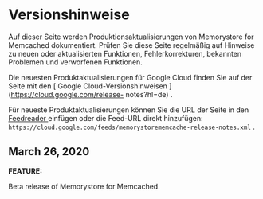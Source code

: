 #  Versionshinweise

Auf dieser Seite werden Produktionsaktualisierungen von Memorystore for
Memcached dokumentiert. Prüfen Sie diese Seite regelmäßig auf Hinweise zu
neuen oder aktualisierten Funktionen, Fehlerkorrekturen, bekannten Problemen
und verworfenen Funktionen.

Die neuesten Produktaktualisierungen für Google Cloud finden Sie auf der Seite
mit den [ Google Cloud-Versionshinweisen ](https://cloud.google.com/release-
notes?hl=de) .

Für neueste Produktaktualisierungen können Sie die URL der Seite in den [
Feedreader ](https://wikipedia.org/wiki/Comparison_of_feed_aggregators)
einfügen oder die Feed-URL direkt hinzufügen: `
https://cloud.google.com/feeds/memorystorememcache-release-notes.xml ` .

##  March 26, 2020

**FEATURE:**

Beta release of Memorystore for Memcached.

